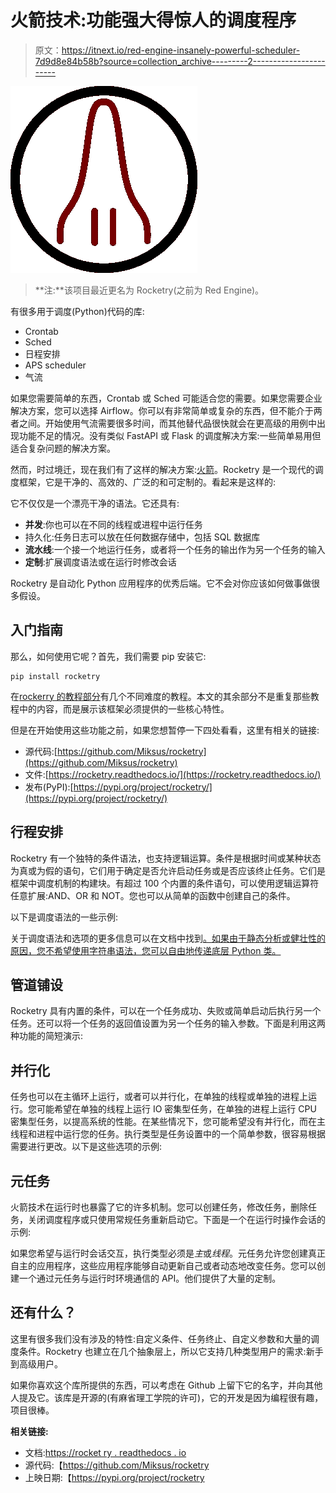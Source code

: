 # 火箭技术:功能强大得惊人的调度程序

> 原文：<https://itnext.io/red-engine-insanely-powerful-scheduler-7d9d8e84b58b?source=collection_archive---------2----------------------->

![](img/a3bec18a454e29129b953a3a2cc7250e.png)

> **注:**该项目最近更名为 Rocketry(之前为 Red Engine)。

有很多用于调度(Python)代码的库:

*   Crontab
*   Sched
*   日程安排
*   APS scheduler
*   气流

如果您需要简单的东西，Crontab 或 Sched 可能适合您的需要。如果您需要企业解决方案，您可以选择 Airflow。你可以有非常简单或复杂的东西，但不能介于两者之间。开始使用气流需要很多时间，而其他替代品很快就会在更高级的用例中出现功能不足的情况。没有类似 FastAPI 或 Flask 的调度解决方案:一些简单易用但适合复杂问题的解决方案。

然而，时过境迁，现在我们有了这样的解决方案:[火箭](https://rocketry.readthedocs.io/)。Rocketry 是一个现代的调度框架，它是干净的、高效的、广泛的和可定制的。看起来是这样的:

它不仅仅是一个漂亮干净的语法。它还具有:

*   **并发**:你也可以在不同的线程或进程中运行任务
*   持久化:任务日志可以放在任何数据存储中，包括 SQL 数据库
*   **流水线**:一个接一个地运行任务，或者将一个任务的输出作为另一个任务的输入
*   **定制**:扩展调度语法或在运行时修改会话

Rocketry 是自动化 Python 应用程序的优秀后端。它不会对你应该如何做事做很多假设。

## 入门指南

那么，如何使用它呢？首先，我们需要 pip 安装它:

```
pip install rocketry
```

在[rockerry 的教程部分](https://rocketry.readthedocs.io/en/stable/tutorial/index.html)有几个不同难度的教程。本文的其余部分不是重复那些教程中的内容，而是展示该框架必须提供的一些核心特性。

但是在开始使用这些功能之前，如果您想暂停一下四处看看，这里有相关的链接:

*   源代码:[https://github.com/Miksus/rocketry](https://github.com/Miksus/rocketry)
*   文件:[https://rocketry.readthedocs.io/](https://rocketry.readthedocs.io/)
*   发布(PyPI):[https://pypi.org/project/rocketry/](https://pypi.org/project/rocketry/)

## 行程安排

Rocketry 有一个独特的条件语法，也支持逻辑运算。条件是根据时间或某种状态为真或为假的语句，它们用于确定是否允许启动任务或是否应该终止任务。它们是框架中调度机制的构建块。有超过 100 个内置的条件语句，可以使用逻辑运算符任意扩展:AND、OR 和 NOT。您也可以从简单的函数中创建自己的条件。

以下是调度语法的一些示例:

关于调度语法和选项的更多信息可以在文档中找到[。如果由于静态分析或健壮性的原因，您不希望使用字符串语法，您可以自由地传递底层 Python 类。](https://red-engine.readthedocs.io/en/stable/condition_syntax/index.html)

## 管道铺设

Rocketry 具有内置的条件，可以在一个任务成功、失败或简单启动后执行另一个任务。还可以将一个任务的返回值设置为另一个任务的输入参数。下面是利用这两种功能的简短演示:

## 并行化

任务也可以在主循环上运行，或者可以并行化，在单独的线程或单独的进程上运行。您可能希望在单独的线程上运行 IO 密集型任务，在单独的进程上运行 CPU 密集型任务，以提高系统的性能。在某些情况下，您可能希望没有并行化，而在主线程和进程中运行您的任务。执行类型是任务设置中的一个简单参数，很容易根据需要进行更改。以下是这些选项的示例:

## 元任务

火箭技术在运行时也暴露了它的许多机制。您可以创建任务，修改任务，删除任务，关闭调度程序或只使用常规任务重新启动它。下面是一个在运行时操作会话的示例:

如果您希望与运行时会话交互，执行类型必须是*主*或*线程*。元任务允许您创建真正自主的应用程序，这些应用程序能够自动更新自己或者动态地改变任务。您可以创建一个通过元任务与运行时环境通信的 API。他们提供了大量的定制。

## 还有什么？

这里有很多我们没有涉及的特性:自定义条件、任务终止、自定义参数和大量的调度条件。Rocketry 也建立在几个抽象层上，所以它支持几种类型用户的需求:新手到高级用户。

如果你喜欢这个库所提供的东西，可以考虑在 Github 上留下它的名字，并向其他人提及它。该库是开源的(有麻省理工学院的许可)，它的开发是因为编程很有趣，项目很棒。

**相关链接:**

*   文档:[https://rocket ry . readthedocs . io](https://rocketry.readthedocs.io)
*   源代码:【https://github.com/Miksus/rocketry 
*   上映日期:【https://pypi.org/project/rocketry 